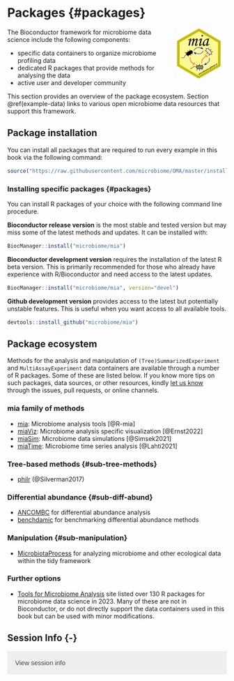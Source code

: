 # Packages {#packages}

<script>
document.addEventListener("click", function (event) {
    if (event.target.classList.contains("rebook-collapse")) {
        event.target.classList.toggle("active");
        var content = event.target.nextElementSibling;
        if (content.style.display === "block") {
            content.style.display = "none";
        } else {
            content.style.display = "block";
        }
    }
})
</script>

<style>
.rebook-collapse {
  background-color: #eee;
  color: #444;
  cursor: pointer;
  padding: 18px;
  width: 100%;
  border: none;
  text-align: left;
  outline: none;
  font-size: 15px;
}

.rebook-content {
  padding: 0 18px;
  display: none;
  overflow: hidden;
  background-color: #f1f1f1;
}
</style>

<img src="general/figures/mia_logo.png" width="100" alt="mia logo" align="right" style="margin: 0 1em 0 1em" />


The Bioconductor framework for microbiome data science include the following components:

- specific data containers to organize microbiome profiling data
- dedicated R packages that provide methods for analysing the data
- active user and developer community


This section provides an overview of the package ecosystem. Section
\@ref(example-data) links to various open microbiome data resources
that support this framework.


## Package installation

You can install all packages that are required to run every example in this book via the following command:


```r
source("https://raw.githubusercontent.com/microbiome/OMA/master/install_packages.R")
```

### Installing specific packages {#packages}

You can install R packages of your choice with the following command
line procedure.

**Bioconductor release version** is the most stable and tested version
but may miss some of the latest methods and updates. It can be
installed with:


```r
BiocManager::install("microbiome/mia")
```

**Bioconductor development version** requires the installation of the
latest R beta version. This is primarily recommended for those who
already have experience with R/Bioconductor and need access to the
latest updates.


```r
BiocManager::install("microbiome/mia", version="devel")
```

**Github development version** provides access to the latest but
potentially unstable features. This is useful when you want access to
all available tools.


```r
devtools::install_github("microbiome/mia")
```


## Package ecosystem 

Methods for the analysis and manipulation of
`(Tree)SummarizedExperiment` and `MultiAssayExperiment` data
containers are available through a number of R packages. Some of these
are listed below. If you know more tips on such packages, data
sources, or other resources, kindly [let us
know](https://microbiome.github.io) through the issues, pull requests,
or online channels.


### mia family of methods

- [mia](microbiome.github.io/mia): Microbiome analysis tools [@R-mia]
- [miaViz](microbiome.github.io/miaViz): Microbiome analysis specific visualization [@Ernst2022]
- [miaSim](microbiome.github.io/miaSim): Microbiome data simulations [@Simsek2021]
- [miaTime](microbiome.github.io/miaTime): Microbiome time series analysis [@Lahti2021]


### Tree-based methods {#sub-tree-methods}

- [philr](http://bioconductor.org/packages/devel/bioc/html/philr.html) (@Silverman2017)


### Differential abundance {#sub-diff-abund}

- [ANCOMBC](https://bioconductor.org/packages/devel/bioc/html/ANCOMBC.html) for differential abundance analysis
- [benchdamic](https://bioconductor.org/packages/release/bioc/vignettes/benchdamic/inst/doc/intro.html) for benchmarking differential abundance methods

### Manipulation {#sub-manipulation}

- [MicrobiotaProcess](https://bioconductor.org/packages/release/bioc/html/MicrobiotaProcess.html) for analyzing microbiome and other ecological data within the tidy framework


### Further options

- [Tools for Microbiome
  Analysis](https://microsud.github.io/Tools-Microbiome-Analysis/)
  site listed over 130 R packages for microbiome data science in
  2023. Many of these are not in Bioconductor, or do not directly
  support the data containers used in this book but can be used with
  minor modifications.



## Session Info {-}

<button class="rebook-collapse">View session info</button>
<div class="rebook-content">
```
R version 4.3.0 (2023-04-21)
Platform: x86_64-pc-linux-gnu (64-bit)
Running under: Ubuntu 22.04.2 LTS

Matrix products: default
BLAS:   /usr/lib/x86_64-linux-gnu/openblas-pthread/libblas.so.3 
LAPACK: /usr/lib/x86_64-linux-gnu/openblas-pthread/libopenblasp-r0.3.20.so;  LAPACK version 3.10.0

locale:
 [1] LC_CTYPE=en_US.UTF-8       LC_NUMERIC=C              
 [3] LC_TIME=en_US.UTF-8        LC_COLLATE=en_US.UTF-8    
 [5] LC_MONETARY=en_US.UTF-8    LC_MESSAGES=en_US.UTF-8   
 [7] LC_PAPER=en_US.UTF-8       LC_NAME=C                 
 [9] LC_ADDRESS=C               LC_TELEPHONE=C            
[11] LC_MEASUREMENT=en_US.UTF-8 LC_IDENTIFICATION=C       

time zone: UTC
tzcode source: system (glibc)

attached base packages:
[1] stats     graphics  grDevices utils     datasets  methods   base     

other attached packages:
[1] BiocStyle_2.28.0 rebook_1.9.0    

loaded via a namespace (and not attached):
 [1] graph_1.78.0        digest_0.6.31       XML_3.99-0.14      
 [4] codetools_0.2-19    bookdown_0.33       fastmap_1.1.1      
 [7] xfun_0.39           CodeDepends_0.6.5   dir.expiry_1.8.0   
[10] filelock_1.0.2      knitr_1.42          BiocGenerics_0.46.0
[13] htmltools_0.5.5     rmarkdown_2.21      stats4_4.3.0       
[16] cli_3.6.1           compiler_4.3.0      tools_4.3.0        
[19] evaluate_0.20       yaml_2.3.7          BiocManager_1.30.20
[22] rlang_1.1.0        
```
</div>
